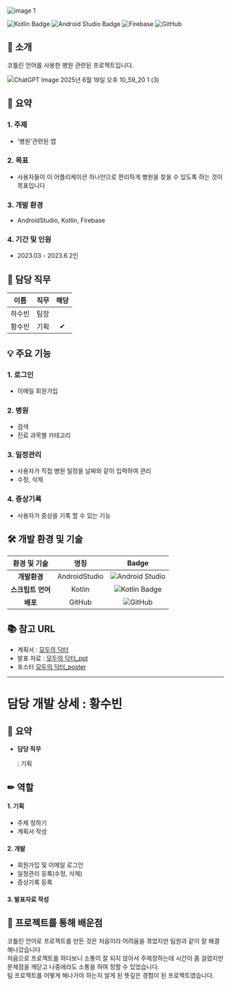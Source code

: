 ![image 1](https://github.com/user-attachments/assets/8ae4ce12-9718-4e25-852f-f8b2e8f40ec9)



![Kotlin Badge](https://img.shields.io/badge/Kotlin-7F52FF?style=flat-square&logo=kotlin&logoColor=white) ![Android Studio Badge](https://img.shields.io/badge/Android%20Studio-3DDC84?style=flat-square&logo=android-studio&logoColor=white)  ![Firebase](https://img.shields.io/badge/Firebase-FFCA28?style=flat-square&logo=Firebase&logoColor=white) ![GitHub](https://img.shields.io/badge/GitHub-181717?style=flat-square&logo=GitHub&logoColor=white)

## 🥬 소개
코틀린 언어를 사용한 병원 관련된 프로젝트입니다.

![ChatGPT Image 2025년 6월 19일 오후 10_59_20 1 (3)](https://github.com/user-attachments/assets/28864cdb-d53b-4fc8-9c82-414b531786ea)






## 📑 요약
### 1. **주제**
   - '병원'관련된 앱
     
### 2. **목표**
   - 사용자들이 이 어플리케이션 하나만으로 편리하게 병원을 찾을 수 있도록 하는 것이 목표입니다
     
### 3. **개발 환경**
   - AndroidStudio, Kotlin, Firebase
     
### 4. **기간 및 인원**
   - 2023.03 - 2023.6 2인



## 🙌 담당 직무
| 이름  | 직무              |해당 |
|:--------:|:-------------------:|:----:|
| 하수빈 | 팀장 |     |
| 황수빈 | 기획 |  ✔  |



## 💡 주요 기능

### 1. 로그인
   - 이메일 회원가입

### 2. 병원
   - 검색
   - 진료 과목별 카테고리

### 3. 일정관리
   - 사용자가 직접 병원 일정을 날짜와 같이 입력하여 관리
   - 수정, 삭제

### 4. 증상기록
   - 사용자가 증상을 기록 할 수 있는 기능




## 🛠️ 개발 환경 및 기술
| 환경 및 기술            | 명칭                                                 | Badge                                                           |
|:-----------------:|:-----------------------------------------------------:|:-------------------------------------------------------------:|
| **개발환경**      | AndroidStudio                                                 | ![Android Studio](https://img.shields.io/badge/Android%20Studio-3DDC84?style=for-the-badge&logo=androidstudio&logoColor=white)|`
| **스크립트 언어**      | Kotlin                                              | ![Kotlin Badge](https://img.shields.io/badge/Kotlin-7F52FF?style=flat-square&logo=kotlin&logoColor=white)
| **배포**          | GitHub                                               | ![GitHub](https://img.shields.io/badge/github-%23121011.svg?style=for-the-badge&logo=github&logoColor=white)|`


## 📚 참고 URL

- 계획서 : 
[모두의 닥터](<https://drive.google.com/file/d/1PK_Qfb8G8zIKYLe9sinYPy2GUYjk_8Os/view?usp=drive_link>)
- 발표 자료 : 
[모두의 닥터_ppt](<https://docs.google.com/presentation/d/1VrmR08a6A3bS-koPZKX2K2wDxmdv8vc-/edit?usp=drive_link&ouid=105199347415718613862&rtpof=true&sd=true>)
- 포스터
[모두의 닥터_poster](https://docs.google.com/presentation/d/1hCjiBk-gwGZYPxGttFvR4uXWStyrjV6d/edit?usp=drive_link&ouid=105199347415718613862&rtpof=true&sd=true)

---
# 담당 개발 상세 : 황수빈

## 📑 요약

- **담당 직무**

   : 기획

## ✏ 역할

#### 1. 기획
- 주제 정하기
- 계획서 작성
  
#### 2. 개발
- 회원가입 및 이메일 로그인
- 일정관리 등록(수정, 삭제)
- 증상기록 등록

#### 3. 발표자료 작성


## 💭 프로젝트를 통해 배운점

코틀린 언어로 프로젝트를 만든 것은 처음이라 어려움을 겪었지만 팀원과 같이 잘 해결해나갔습니다<br/>
처음으로 프로젝트를 하다보니 소통이 잘 되지 않아서 주제정하는데 시간이 좀 걸렸지만<br/>
문제점을 깨닫고 나중에라도 소통을 하여 정할 수 있었습니다.<br/>
팀 프로젝트를 어떻게 해나가야 하는지 알게 된 뜻깊은 경험이 된 프로젝트였습니다.
